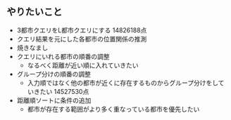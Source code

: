 ## やりたいこと

* 3都市クエリをL都市クエリにする 14826188点
* クエリ結果を元にした各都市の位置関係の推測
* 焼きなまし
* クエリにいれる都市の順番の調整
    * なるべく距離が近い順に入れていきたい
* グループ分けの順番の調整
    * 入力順ではなく他の都市が近くに存在するものからグループ分けをしていきたい 14527530点
* 距離順ソートに条件の追加
    * 都市が存在する範囲がより多く重なっている都市を優先したい
